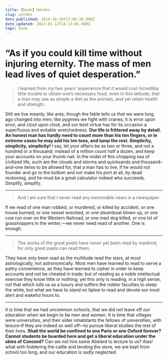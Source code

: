 ```yaml
---
title: [book] Walden
slug: walden
date_published: 2019-10-10T17:06:26.000Z
date_updated: 2022-01-12T14:13:01.000Z
tags: book
---
```


# “As if you could kill time without injuring eternity. The mass of men lead lives of quiet desperation.”

> I learned from my two years’ experience that it would cost incredibly little trouble to obtain one’s necessary food, even in this latitude; that a man may use as simple a diet as the animals, and yet retain health and strength.

Still we live meanly, like ants; though the fable tells us that we were long ago changed into men; like pygmies we fight with cranes; it is error upon error, and clout upon clout, and our best virtue has for its occasion a superfluous and evitable wretchedness. **Our life is frittered away by detail. An honest man has hardly need to count more than his ten fingers, or in extreme cases he may add his ten toes, and lump the rest. Simplicity, simplicity, simplicity!** I say, let your affairs be as two or three, and not a hundred or a thousand; instead of a million count half a dozen, and keep your accounts on your thumb nail. In the midst of this chopping sea of civilized life, such are the clouds and storms and quicksands and thousand–and–one items to be allowed for, that a man has to live, if he would not founder and go to the bottom and not make his port at all, by dead reckoning, and he must be a great calculator indeed who succeeds. Simplify, simplify.

---

> And I am sure that I never read any memorable news in a newspaper.

If we read of one man robbed, or murdered, or killed by accident, or one house burned, or one vessel wrecked, or one steamboat blown up, or one cow run over on the Western Railroad, or one mad dog killed, or one lot of grasshoppers in the winter,—we never need read of another. One is enough.

---


> The works of the great poets have never yet been read by mankind, for only great poets can read them.

They have only been read as the multitude read the stars, at most astrologically, not astronomically. Most men have learned to read to serve a paltry convenience, as they have learned to cipher in order to keep accounts and not be cheated in trade; but of reading as a noble intellectual exercise they know little or nothing; yet this only is reading, in a high sense, not that which lulls us as a luxury and suffers the nobler faculties to sleep the while, but what we have to stand on tiptoe to read and devote our most alert and wakeful hours to.

---

It is time that we had uncommon schools, that we did not leave off our education when we begin to be men and women. It is time that villages were universities, and their elder inhabitants the fellows of universities, with leisure–if they are indeed so well off—to pursue liberal studies the rest of their lives. **Shall the world be confined to one Paris or one Oxford forever? Cannot students be boarded here and get a liberal education under the skies of Concord?** Can we not hire some Abelard to lecture to us? Alas! what with foddering the cattle and tending the store, we are kept from school too long, and our education is sadly neglected.
